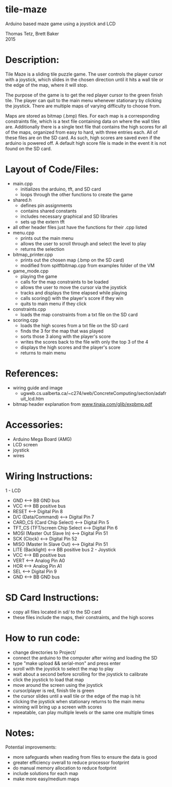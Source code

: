 # tile-maze
Arduino based maze game using a joystick and LCD

Thomas Tetz, Brett Baker  
2015

# Description:

Tile Maze is a sliding tile puzzle game. The user controls the player
cursor with a joystick, which slides in the chosen direction until it
hits a wall tile or the edge of the map, where it will stop.

The purpose of the game is to get the red player cursor to the green
finish tile. The player can quit to the main menu whenever stationary
by clicking the joystick. There are multiple maps of varying difficulty
to choose from.

Maps are stored as bitmap (.bmp) files. For each map is a corresponding
constraints file, which is a text file containing data on where the
wall tiles are. Additionally there is a single text file that contains
the high scores for all of the maps, organized from easy to hard, with
three entries each. All of these files are on the SD card. As such,
high scores are saved even if the arduino is powered off. A default
high score file is made in the event it is not found on the SD card.

# Layout of Code/Files:
* main.cpp
  * initializes the arduino, tft, and SD card
  * loops through the other functions to create the game
* shared.h
  * defines pin assignments
  * contains shared constants
  * includes necessary graphical and SD libraries
  * sets up the extern tft
* all other header files just have the functions for their .cpp listed 
* menu.cpp
  * prints out the main menu
  * allows the user to scroll through and select the level to play
  * returns the selection
* bitmap_printer.cpp
  * prints out the chosen map (.bmp on the SD card)
  * modified from spitftbitmap.cpp from examples folder of the VM
* game_mode.cpp
  * playing the game
  * calls for the map constraints to be loaded
  * allows the user to move the cursor via the joystick
  * tracks and displays the time elapsed while playing
  * calls scoring() with the player's score if they win
  * quits to main menu if they click
* constraints.cpp
  * loads the map constraints from a txt file on the SD card
* scoring.cpp
  * loads the high scores from a txt file on the SD card
  * finds the 3 for the map that was played
  * sorts those 3 along with the player's score
  * writes the scores back to the file with only the top 3 of the 4
  * displays the high scores and the player's score
  * returns to main menu

# References:
* wiring guide and image
  * ugweb.cs.ualberta.ca/~c274/web/ConcreteComputing/section/adafruit_lcd.htm
* bitmap header explanation from www.tinaja.com/glib/expbmp.pdf

# Accessories: 
* Arduino Mega Board (AMG)
* LCD screen
* joystick
* wires

# Wiring Instructions:
1 - LCD
* GND <--> BB GND bus
* VCC <--> BB positive bus
* RESET <--> Digital Pin 8
* D/C (Data/Command) <--> Digital Pin 7
* CARD_CS (Card Chip Select) <--> Digital Pin 5
* TFT_CS (TFT/screen Chip Select <--> Digital Pin 6
* MOSI (Master Out Slave In) <--> Digital Pin 51
* SCK (Clock) <--> Digital Pin 52
* MISO (Master In Slave Out) <--> Digital Pin 51
* LITE (Backlight) <--> BB positive bus
2 - Joystick
* VCC <--> BB positive bus
* VERT <--> Analog Pin A0
* HOR <--> Analog Pin A1
* SEL <--> Digital Pin 9
* GND <--> BB GND bus

# SD Card Instructions:
* copy all files located in sd/ to the SD card
* these files include the maps, their constraints, and the high scores

# How to run code:
* change directories to Project/
* connect the arduino to the computer after wiring and loading the SD
* type "make upload && serial-mon" and press enter
* scroll with the joystick to select the map to play
*    wait about a second before scrolling for the joystick to calibrate
* click the joystick to load that map
* move around the screen using the joystick
*    cursor/player is red, finish tile is green
*    the cursor slides until a wall tile or the edge of the map is hit
* clicking the joystick when stationary returns to the main menu
* winning will bring up a screen with scores
* repeatable, can play multiple levels or the same one multiple times
  
# Notes: 

Potential improvements:
* more safeguards when reading from files to ensure the data is good
* greater efficiency overall to reduce processor footprint
* do manual memory allocation to reduce footprint
* include solutions for each map
* make more easy/medium maps
